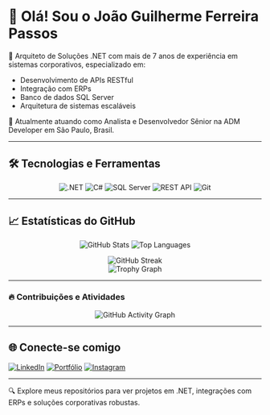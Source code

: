 # 👋 Olá! Sou o João Guilherme Ferreira Passos

🎯 Arquiteto de Soluções .NET com mais de 7 anos de experiência em sistemas corporativos, especializado em:

- Desenvolvimento de APIs RESTful
- Integração com ERPs
- Banco de dados SQL Server
- Arquitetura de sistemas escaláveis

🚀 Atualmente atuando como Analista e Desenvolvedor Sênior na ADM Developer em São Paulo, Brasil.

---

## 🛠️ Tecnologias e Ferramentas

<p align="center">
  <img src="https://img.shields.io/badge/.NET-512BD4?style=for-the-badge&logo=dotnet&logoColor=white" alt=".NET" />
  <img src="https://img.shields.io/badge/C%23-239120?style=for-the-badge&logo=csharp&logoColor=white" alt="C#" />
  <img src="https://img.shields.io/badge/SQL%20Server-CC2927?style=for-the-badge&logo=microsoftsqlserver&logoColor=white" alt="SQL Server" />
  <img src="https://img.shields.io/badge/REST%20API-FF6C37?style=for-the-badge&logo=api&logoColor=white" alt="REST API" />
  <img src="https://img.shields.io/badge/Git-F05032?style=for-the-badge&logo=git&logoColor=white" alt="Git" />
</p>

---

## 📈 Estatísticas do GitHub
<p align="center">
  <!-- GitHub Stats -->
  <img src="https://github-readme-stats.vercel.app/api?username=JonnyYamagushi&show_icons=true&theme=dracula" alt="GitHub Stats" />
  <!-- Top Languages -->
  <img src="https://github-readme-stats.vercel.app/api/top-langs/?username=JonnyYamagushi&layout=compact&theme=dracula" alt="Top Languages" />
</p>

<p align="center">
  <!-- Streak -->
  <img src="https://streak-stats.demolab.com?user=JonnyYamagushi&theme=dracula&mode=weekly" alt="GitHub Streak" />

  </br>
  <!-- Trophies -->
  <img src="https://github-profile-trophy.vercel.app/?username=JonnyYamagushi&theme=dracula&column=4&margin-w=10&margin-h=5&no-frame=true&no-bg=true" alt="Trophy Graph" />
</p>

---

### 🔥 Contribuições e Atividades

<div align="center">
  <img src="https://github-readme-activity-graph.vercel.app/graph?username=JonnyYamagushi&theme=dracula" alt="GitHub Activity Graph"/>
</div>

---

## 🌐 Conecte-se comigo

[![LinkedIn](https://img.shields.io/badge/LinkedIn-0077B5?style=for-the-badge&logo=linkedin&logoColor=white)](https://www.linkedin.com/in/joao-guilherme-fp/)
[![Portfólio](https://img.shields.io/badge/Portf%C3%B3lio-000000?style=for-the-badge&logo=vercel&logoColor=white)](https://jgdev-portfolio-nu.vercel.app/)
[![Instagram](https://img.shields.io/badge/Instagram-E4405F?style=for-the-badge&logo=instagram&logoColor=white)](https://www.instagram.com/joao.gferreira_)

---

🔍 Explore meus repositórios para ver projetos em .NET, integrações com ERPs e soluções corporativas robustas.
